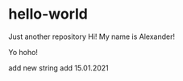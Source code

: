 # hello-world
Just another repository
Hi! My name is Alexander!

Yo hoho!

add new string
add 15.01.2021
